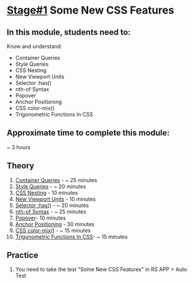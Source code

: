 # [Stage#1](../en/README.md) Some New CSS Features

## In this module, students need to:

Know and understand:

- Container Queries
- Style Queries
- CSS Nesting
- New Viewport Units
- Selector :has()
- nth-of Syntax
- Popover
- Anchor Positioning
- CSS color-mix()
- Trigonometric Functions In CSS

## Approximate time to complete this module:

~ 3 hours

## Theory

1. [Container Queries](https://drafts.csswg.org/css-contain-3/#container-queries) - ~ 25 minutes
2. [Style Queries](https://developer.chrome.com/blog/style-queries) - ~ 20 minutes
3. [CSS Nesting](https://www.w3.org/TR/css-nesting-1/#nest-selector) - 10 minutes
4. [New Viewport Units](https://ishadeed.com/article/new-viewport-units) - 10 minutes
5. [Selector :has()](https://developer.mozilla.org/en-US/docs/Web/CSS/:has) - ~ 20 minutes
6. [nth-of Syntax](https://developer.chrome.com/articles/css-nth-child-of-s) - ~ 25 minutes
7. [Popover](https://developer.mozilla.org/en-US/docs/Web/HTML/Global_attributes/popover)- 10 minutes
8. [Anchor Positioning](https://drafts.csswg.org/css-anchor-position-1) - 30 minutes
9. [CSS color-mix()](https://developer.chrome.com/blog/css-color-mix) - ~ 15 minutes
10. [Trigonometric Functions In CSS](https://drafts.csswg.org/css-values/?c=N%3BO%3DD#trig-funcs)- ~ 15 minutes

## Practice

1. You need to take the test "Some New CSS Features" in RS APP > Auto Test
